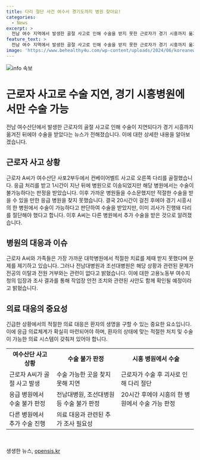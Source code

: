 ```yaml
---
title: 다리 절단 사건 여수서 경기도까지 병원 찾아요!
categories:
  - News
excerpt: >
  전남 여수 지역에서 발생한 골절 사고로 인해 수술을 받지 못한 근로자가 경기 시흥까지 옮겨진 뒤 20시간 만에 수술을 받아야 했던 사건이 발생했습니다. 사고 후 여수 지역의 병원들은 수술이 불가능하다는 의견을 내놓았고, 결국 시흥의 한 병원에서 수술을 받았지만 이미 괴사가 진행돼 다리를 절단해야 했습니다. 향후 관련된 조사와 문제 해결이 필요한 상황입니다. (150자)
feature_text: >
  전남 여수 지역에서 발생한 골절 사고로 인해 수술을 받지 못한 근로자가 경기 시흥까지 옮겨진 뒤 20시간 만에 수술을 받아야 했던 사건이 발생했습니다. 사고 후 여수 지역의 병원들은 수술이 불가능하다는 의견을 내놓았고, 결국 시흥의 한 병원에서 수술을 받았지만 이미 괴사가 진행돼 다리를 절단해야 했습니다. 향후 관련된 조사와 문제 해결이 필요한 상황입니다. (150자)
image: 'https://www.behealthy4u.com/wp-content/uploads/2024/06/koreanews.jpg'
---
```


<p><img src="https://www.behealthy4u.com/wp-content/uploads/2024/06/koreanews.jpg" alt="info 속보" /></p>

<h1>근로자 사고로 수술 지연, 경기 시흥병원에서만 수술 가능</h1>

<p>전남 여수산단에서 발생한 근로자의 골절 사고로 인해 수술이 지연되다가 경기 시흥까지 옮겨진 뒤에야 수술을 받았다는 뉴스가 전해졌습니다. 이에 대한 상세한 내용을 알아보겠습니다.</p>

<h2 data-ke-size="size26">근로자 사고 상황</h2>

<p data-ke-size="size16">근로자 A씨가 여수산단 사포2부두에서 컨베이어벨트 사고로 오른쪽 다리를 골절했습니다. 응급 처리를 받고 1시간이 지난 뒤에 병원으로 이송되었지만 해당 병원에서는 수술이 불가능하다는 판정을 받았습니다. 이후 가까운 병원들을 수소문했지만 적절한 수술을 받을 수 있을 만한 응급 병원을 찾지 못했습니다. 결국 20시간이 걸친 후에야 경기 시흥시의 한 병원에서 수술이 가능하다고 판단하여 수술을 받았지만, 이미 괴사가 진행돼 다리를 절단해야 했다고 합니다. 이후 A씨는 다른 병원에서 추가 수술을 받은 것으로 알려졌습니다.</p>

<h2 data-ke-size="size26">병원의 대응과 이슈</h2>

<p data-ke-size="size16">근로자 A씨와 가족들은 가장 가까운 대학병원에서 적절한 치료를 제때 받지 못했다며 문제를 제기하고 있습니다. 그러나 전남대병원과 조선대병원은 해당 상황과 관련된 문제가 전공의 이탈과 전원 거부와는 관련이 없다고 밝혔습니다. 이에 대한 고용노동부 여수지청의 입장과 조사 결과를 통해 작업장 안전 조치와 관련된 사안도 함께 확인될 예정이라고 밝혔습니다.</p>

<h2 data-ke-size="size26">의료 대응의 중요성</h2>

<p data-ke-size="size16">긴급한 상황에서의 적절한 의료 대응은 환자의 생명을 구할 수 있는 중요한 요소입니다. 이에 응급 의료체계가 확실히 마련되어야 하며, 환자의 상태에 맞는 적절한 처치 및 수술이 가능한 의료 시스템이 갖춰져 있어야 합니다.</p>

<table>
    <tr>
        <td style="text-align: center; height: 17px;"><b>여수산단 사고 상황</b></td>
        <td style="text-align: center; height: 17px;"><b>수술 불가 판정</b></td>
        <td style="text-align: center; height: 17px;"><b>시흥 병원에서 수술</b></td>
    </tr>
    <tr>
        <td>근로자 A씨가 골절 사고 발생</td>
        <td>수술 가능한 곳을 찾지 못해 지연</td>
        <td>근로자가 수술 후 괴사로 인해 다리 절단</td>
    </tr>
    <tr>
        <td>응급 병원에서 수술 불가 판정</td>
        <td>전남대병원, 조선대병원 등 수술 불가 판정</td>
        <td>20시간 후에야 시흥의 한 병원에서 수술 가능 판정</td>
    </tr>
    <tr>
        <td>다른 병원에서 추가 수술 진행</td>
        <td>의료 대응과 관련된 추가 조사 필요성</td>
        <td></td>
    </tr>
</table>

<p data-ke-size="size16">&nbsp;</p>
생생한 뉴스, <a href="https://opensis.kr" rel="dofollow">opensis.kr</a>


